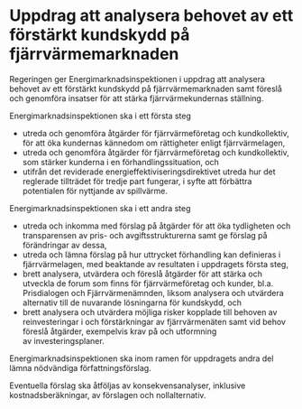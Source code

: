 # Uppdrag att analysera behovet av ett förstärkt kundskydd på fjärrvärmemarknaden

Regeringen ger Energimarknadsinspektionen i uppdrag att analysera behovet av ett förstärkt kundskydd på fjärrvärmemarknaden samt föreslå och genomföra insatser för att stärka fjärrvärmekundernas ställning.

Energimarknadsinspektionen ska i ett första steg

* utreda och genomföra åtgärder för fjärrvärmeföretag och kundkollektiv,
för att öka kundernas kännedom om rättigheter enligt fjärrvärmelagen,
* utreda och genomföra åtgärder för fjärrvärmeföretag och kundkollektiv,
som stärker kunderna i en förhandlingssituation, och
* utifrån det reviderade energieffektiviseringsdirektivet utreda hur det
reglerade tillträdet för tredje part fungerar, i syfte att förbättra
potentialen för nyttjande av spillvärme.

Energimarknadsinspektionen ska i ett andra steg

* utreda och inkomma med förslag på åtgärder för att öka tydligheten och transparensen av pris- och avgiftsstrukturerna samt ge förslag på
förändringar av dessa,
* utreda och lämna förslag på hur uttrycket förhandling kan definieras i
fjärrvärmelagen, med beaktande av resultaten i uppdragets första steg,
* brett analysera, utvärdera och föreslå åtgärder för att stärka och utveckla de forum som finns för fjärrvärmeföretag och kunder, bl.a. Prisdialogen och Fjärrvärmenämnden, liksom analysera och utvärdera alternativ till de nuvarande lösningarna för kundskydd, och
* brett analysera och utvärdera möjliga risker kopplade till behoven av
reinvesteringar i och förstärkningar av fjärrvärmenäten samt vid behov
föreslå åtgärder, exempelvis krav på och utformning av investeringsplaner.

Energimarknadsinspektionen ska inom ramen för uppdragets andra del lämna nödvändiga författningsförslag.

Eventuella förslag ska åtföljas av konsekvensanalyser, inklusive kostnadsberäkningar, av förslagen och nollalternativ.
